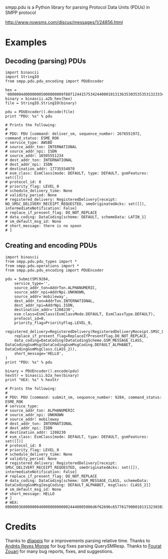 smpp.pdu is a Python library for parsing Protocol Data Units (PDUs) in SMPP protocol

http://www.nowsms.com/discus/messages/1/24856.html 

Examples
========

Decoding (parsing) PDUs
--------------------------
    import binascii
    import StringIO
    from smpp.pdu.pdu_encoding import PDUEncoder

    hex = '0000004d00000005000000009f88f12441575342440001013136353035353531323334000101313737333535353430373000000000000000000300117468657265206973206e6f2073706f6f6e'
    binary = binascii.a2b_hex(hex)
    file = StringIO.StringIO(binary)

    pdu = PDUEncoder().decode(file)
    print "PDU: %s" % pdu

    # Prints the following:
    #
    # PDU: PDU [command: deliver_sm, sequence_number: 2676551972, command_status: ESME_ROK
    # service_type: AWSBD
    # source_addr_ton: INTERNATIONAL
    # source_addr_npi: ISDN
    # source_addr: 16505551234
    # dest_addr_ton: INTERNATIONAL
    # dest_addr_npi: ISDN
    # destination_addr: 17735554070
    # esm_class: EsmClass[mode: DEFAULT, type: DEFAULT, gsmFeatures: set([])]
    # protocol_id: 0
    # priority_flag: LEVEL_0
    # schedule_delivery_time: None
    # validity_period: None
    # registered_delivery: RegisteredDelivery[receipt: NO_SMSC_DELIVERY_RECEIPT_REQUESTED, smeOriginatedAcks: set([]), intermediateNotification: False]
    # replace_if_present_flag: DO_NOT_REPLACE
    # data_coding: DataCoding[scheme: DEFAULT, schemeData: LATIN_1]
    # sm_default_msg_id: None
    # short_message: there is no spoon
    # ]

Creating and encoding PDUs
--------------------------
    import binascii
    from smpp.pdu.pdu_types import *
    from smpp.pdu.operations import *
    from smpp.pdu.pdu_encoding import PDUEncoder

    pdu = SubmitSM(9284,
        service_type='',
        source_addr_ton=AddrTon.ALPHANUMERIC,
        source_addr_npi=AddrNpi.UNKNOWN,
        source_addr='mobileway',
        dest_addr_ton=AddrTon.INTERNATIONAL,
        dest_addr_npi=AddrNpi.ISDN,
        destination_addr='1208230',
        esm_class=EsmClass(EsmClassMode.DEFAULT, EsmClassType.DEFAULT),
        protocol_id=0,
        priority_flag=PriorityFlag.LEVEL_0,
        registered_delivery=RegisteredDelivery(RegisteredDeliveryReceipt.SMSC_DELIVERY_RECEIPT_REQUESTED),
        replace_if_present_flag=ReplaceIfPresentFlag.DO_NOT_REPLACE,
        data_coding=DataCoding(DataCodingScheme.GSM_MESSAGE_CLASS, DataCodingGsmMsg(DataCodingGsmMsgCoding.DEFAULT_ALPHABET, DataCodingGsmMsgClass.CLASS_2)),
        short_message='HELLO',
    )
    print "PDU: %s" % pdu

    binary = PDUEncoder().encode(pdu)
    hexStr = binascii.b2a_hex(binary)
    print "HEX: %s" % hexStr
    
    # Prints the following:
    #
    # PDU: PDU [command: submit_sm, sequence_number: 9284, command_status: ESME_ROK
    # service_type: 
    # source_addr_ton: ALPHANUMERIC
    # source_addr_npi: UNKNOWN
    # source_addr: mobileway
    # dest_addr_ton: INTERNATIONAL
    # dest_addr_npi: ISDN
    # destination_addr: 1208230
    # esm_class: EsmClass[mode: DEFAULT, type: DEFAULT, gsmFeatures: set([])]
    # protocol_id: 0
    # priority_flag: LEVEL_0
    # schedule_delivery_time: None
    # validity_period: None
    # registered_delivery: RegisteredDelivery[receipt: SMSC_DELIVERY_RECEIPT_REQUESTED, smeOriginatedAcks: set([]), intermediateNotification: False]
    # replace_if_present_flag: DO_NOT_REPLACE
    # data_coding: DataCoding[scheme: GSM_MESSAGE_CLASS, schemeData: DataCodingGsmMsg[msgCoding: DEFAULT_ALPHABET, msgClass: CLASS_2]]
    # sm_default_msg_id: None
    # short_message: HELLO
    # ]
    # HEX: 000000360000000400000000000024440005006d6f62696c65776179000101313230383233300000000000000100f2000548454c4c4f

Credits
=======
Thanks to [dliappis](https://github.com/dliappis) for a improvements parsing relative time.
Thanks to [Andrés Reyes Monge](https://github.com/armonge) for bug fixes parsing QuerySMResp.
Thanks to [Fourat Zouari](https://github.com/fourat) for many bug reports, fixes, and suggestions.